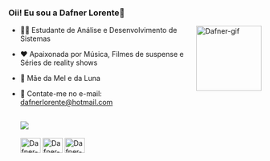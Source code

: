 ### Oii! Eu sou a Dafner Lorente👋

  <img align="right" alt="Dafner-gif" height="130" width="130" src="https://i.picasion.com/pic92/3373ed9aef0117ef1e4e896cbb590b3c.gif">

- 👩‍💻 Estudante de Análise e Desenvolvimento de Sistemas
- ❤️ Apaixonada por Música, Filmes de suspense e Séries de reality shows
- 🐶 Mãe da Mel e da Luna
- 💬 Contate-me no e-mail: dafnerlorente@hotmail.com

  ##

  <div>
    <a href="https://www.linkedin.com/in/dafnerlorente/" target="_blank"><img src="https://img.shields.io/badge/-LinkedIn-%230077B5?style=for-the-badge&logo=linkedin&logoColor=White" target="_blank"></a>
  </div>

  <div style="display: inline_block"><br>
    <img align="center" Alt="Dafner-Javascript" height="30" width="40" src="https://cdn.jsdelivr.net/gh/devicons/devicon/icons/javascript/javascript-original.svg">
    <img align="center" Alt="Dafner-HTML" height="30" width="40" src="https://cdn.jsdelivr.net/gh/devicons/devicon/icons/html5/html5-original.svg">
    <img align="center" Alt="Dafner-CSS" height="30" width="40" src="https://cdn.jsdelivr.net/gh/devicons/devicon/icons/css3/css3-original.svg">

